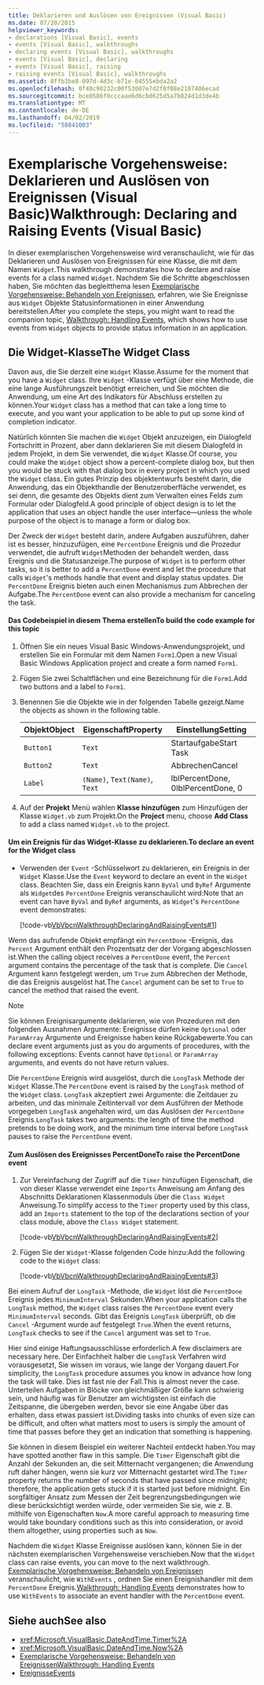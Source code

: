 ```yaml
---
title: Deklarieren und Auslösen von Ereignissen (Visual Basic)
ms.date: 07/20/2015
helpviewer_keywords:
- declarations [Visual Basic], events
- events [Visual Basic], walkthroughs
- declaring events [Visual Basic], walkthroughs
- events [Visual Basic], declaring
- events [Visual Basic], raising
- raising events [Visual Basic], walkthroughs
ms.assetid: 8ffb3be8-097d-4d3c-b71e-04555ebda2a2
ms.openlocfilehash: 0f48c90232c00f53007e7d2f8f08e2107406ecad
ms.sourcegitcommit: bce0586f0cccaae6d6cbd625d5a7b824d1d3de4b
ms.translationtype: MT
ms.contentlocale: de-DE
ms.lasthandoff: 04/02/2019
ms.locfileid: "58841003"
---
```

# <a name="walkthrough-declaring-and-raising-events-visual-basic"></a><span data-ttu-id="88503-102">Exemplarische Vorgehensweise: Deklarieren und Auslösen von Ereignissen (Visual Basic)</span><span class="sxs-lookup"><span data-stu-id="88503-102">Walkthrough: Declaring and Raising Events (Visual Basic)</span></span>
<span data-ttu-id="88503-103">In dieser exemplarischen Vorgehensweise wird veranschaulicht, wie für das Deklarieren und Auslösen von Ereignissen für eine Klasse, die mit dem Namen `Widget`.</span><span class="sxs-lookup"><span data-stu-id="88503-103">This walkthrough demonstrates how to declare and raise events for a class named `Widget`.</span></span> <span data-ttu-id="88503-104">Nachdem Sie die Schritte abgeschlossen haben, Sie möchten das begleitthema lesen [Exemplarische Vorgehensweise: Behandeln von Ereignissen](../../../../visual-basic/programming-guide/language-features/events/walkthrough-handling-events.md), erfahren, wie Sie Ereignisse aus `Widget` Objekte Statusinformationen in einer Anwendung bereitstellen.</span><span class="sxs-lookup"><span data-stu-id="88503-104">After you complete the steps, you might want to read the companion topic, [Walkthrough: Handling Events](../../../../visual-basic/programming-guide/language-features/events/walkthrough-handling-events.md), which shows how to use events from `Widget` objects to provide status information in an application.</span></span>  
  
## <a name="the-widget-class"></a><span data-ttu-id="88503-105">Die Widget-Klasse</span><span class="sxs-lookup"><span data-stu-id="88503-105">The Widget Class</span></span>  
 <span data-ttu-id="88503-106">Davon aus, die Sie derzeit eine `Widget` Klasse.</span><span class="sxs-lookup"><span data-stu-id="88503-106">Assume for the moment that you have a `Widget` class.</span></span> <span data-ttu-id="88503-107">Ihre `Widget` -Klasse verfügt über eine Methode, die eine lange Ausführungszeit benötigt erreichen, und Sie möchten die Anwendung, um eine Art des Indikators für Abschluss erstellen zu können.</span><span class="sxs-lookup"><span data-stu-id="88503-107">Your `Widget` class has a method that can take a long time to execute, and you want your application to be able to put up some kind of completion indicator.</span></span>  
  
 <span data-ttu-id="88503-108">Natürlich könnten Sie machen die `Widget` Objekt anzuzeigen, ein Dialogfeld Fortschritt in Prozent, aber dann deklarieren Sie mit diesem Dialogfeld in jedem Projekt, in dem Sie verwendet, die `Widget` Klasse.</span><span class="sxs-lookup"><span data-stu-id="88503-108">Of course, you could make the `Widget` object show a percent-complete dialog box, but then you would be stuck with that dialog box in every project in which you used the `Widget` class.</span></span> <span data-ttu-id="88503-109">Ein gutes Prinzip des objektentwurfs besteht darin, die Anwendung, das ein Objekthandle der Benutzeroberfläche verwendet, es sei denn, die gesamte des Objekts dient zum Verwalten eines Felds zum Formular oder Dialogfeld.</span><span class="sxs-lookup"><span data-stu-id="88503-109">A good principle of object design is to let the application that uses an object handle the user interface—unless the whole purpose of the object is to manage a form or dialog box.</span></span>  
  
 <span data-ttu-id="88503-110">Der Zweck der `Widget` besteht darin, andere Aufgaben auszuführen, daher ist es besser, hinzuzufügen, eine `PercentDone` Ereignis und die Prozedur verwendet, die aufruft `Widget`Methoden der behandelt werden, dass Ereignis und die Statusanzeige.</span><span class="sxs-lookup"><span data-stu-id="88503-110">The purpose of `Widget` is to perform other tasks, so it is better to add a `PercentDone` event and let the procedure that calls `Widget`'s methods handle that event and display status updates.</span></span> <span data-ttu-id="88503-111">Die `PercentDone` Ereignis bieten auch einen Mechanismus zum Abbrechen der Aufgabe.</span><span class="sxs-lookup"><span data-stu-id="88503-111">The `PercentDone` event can also provide a mechanism for canceling the task.</span></span>  
  
#### <a name="to-build-the-code-example-for-this-topic"></a><span data-ttu-id="88503-112">Das Codebeispiel in diesem Thema erstellen</span><span class="sxs-lookup"><span data-stu-id="88503-112">To build the code example for this topic</span></span>  
  
1.  <span data-ttu-id="88503-113">Öffnen Sie ein neues Visual Basic Windows-Anwendungsprojekt, und erstellen Sie ein Formular mit dem Namen `Form1`.</span><span class="sxs-lookup"><span data-stu-id="88503-113">Open a new Visual Basic Windows Application project and create a form named `Form1`.</span></span>  
  
2.  <span data-ttu-id="88503-114">Fügen Sie zwei Schaltflächen und eine Bezeichnung für die `Form1`.</span><span class="sxs-lookup"><span data-stu-id="88503-114">Add two buttons and a label to `Form1`.</span></span>  
  
3.  <span data-ttu-id="88503-115">Benennen Sie die Objekte wie in der folgenden Tabelle gezeigt.</span><span class="sxs-lookup"><span data-stu-id="88503-115">Name the objects as shown in the following table.</span></span>  
  
    |<span data-ttu-id="88503-116">Objekt</span><span class="sxs-lookup"><span data-stu-id="88503-116">Object</span></span>|<span data-ttu-id="88503-117">Eigenschaft</span><span class="sxs-lookup"><span data-stu-id="88503-117">Property</span></span>|<span data-ttu-id="88503-118">Einstellung</span><span class="sxs-lookup"><span data-stu-id="88503-118">Setting</span></span>|  
    |------------|--------------|-------------|  
    |`Button1`|`Text`|<span data-ttu-id="88503-119">Startaufgabe</span><span class="sxs-lookup"><span data-stu-id="88503-119">Start Task</span></span>|  
    |`Button2`|`Text`|<span data-ttu-id="88503-120">Abbrechen</span><span class="sxs-lookup"><span data-stu-id="88503-120">Cancel</span></span>|  
    |`Label`|<span data-ttu-id="88503-121">`(Name)`, `Text`</span><span class="sxs-lookup"><span data-stu-id="88503-121">`(Name)`, `Text`</span></span>|<span data-ttu-id="88503-122">lblPercentDone, 0</span><span class="sxs-lookup"><span data-stu-id="88503-122">lblPercentDone, 0</span></span>|  
  
4.  <span data-ttu-id="88503-123">Auf der **Projekt** Menü wählen **Klasse hinzufügen** zum Hinzufügen der Klasse `Widget.vb` zum Projekt.</span><span class="sxs-lookup"><span data-stu-id="88503-123">On the **Project** menu, choose **Add Class** to add a class named `Widget.vb` to the project.</span></span>  
  
#### <a name="to-declare-an-event-for-the-widget-class"></a><span data-ttu-id="88503-124">Um ein Ereignis für das Widget-Klasse zu deklarieren.</span><span class="sxs-lookup"><span data-stu-id="88503-124">To declare an event for the Widget class</span></span>  
  
-   <span data-ttu-id="88503-125">Verwenden der `Event` -Schlüsselwort zu deklarieren, ein Ereignis in der `Widget` Klasse.</span><span class="sxs-lookup"><span data-stu-id="88503-125">Use the `Event` keyword to declare an event in the `Widget` class.</span></span> <span data-ttu-id="88503-126">Beachten Sie, dass ein Ereignis kann `ByVal` und `ByRef` Argumente als `Widget`des `PercentDone` Ereignis veranschaulicht wird:</span><span class="sxs-lookup"><span data-stu-id="88503-126">Note that an event can have `ByVal` and `ByRef` arguments, as `Widget`'s `PercentDone` event demonstrates:</span></span>  
  
     [!code-vb[VbVbcnWalkthroughDeclaringAndRaisingEvents#1](~/samples/snippets/visualbasic/VS_Snippets_VBCSharp/VbVbcnWalkthroughDeclaringAndRaisingEvents/VB/Widget.vb#1)]  
  
 <span data-ttu-id="88503-127">Wenn das aufrufende Objekt empfängt ein `PercentDone` -Ereignis, das `Percent` Argument enthält den Prozentsatz der der Vorgang abgeschlossen ist.</span><span class="sxs-lookup"><span data-stu-id="88503-127">When the calling object receives a `PercentDone` event, the `Percent` argument contains the percentage of the task that is complete.</span></span> <span data-ttu-id="88503-128">Die `Cancel` Argument kann festgelegt werden, um `True` zum Abbrechen der Methode, die das Ereignis ausgelöst hat.</span><span class="sxs-lookup"><span data-stu-id="88503-128">The `Cancel` argument can be set to `True` to cancel the method that raised the event.</span></span>  
  
> [!NOTE]
>  <span data-ttu-id="88503-129">Sie können Ereignisargumente deklarieren, wie von Prozeduren mit den folgenden Ausnahmen Argumente: Ereignisse dürfen keine `Optional` oder `ParamArray` Argumente und Ereignisse haben keine Rückgabewerte.</span><span class="sxs-lookup"><span data-stu-id="88503-129">You can declare event arguments just as you do arguments of procedures, with the following exceptions: Events cannot have `Optional` or `ParamArray` arguments, and events do not have return values.</span></span>  
  
 <span data-ttu-id="88503-130">Die `PercentDone` Ereignis wird ausgelöst, durch die `LongTask` Methode der `Widget` Klasse.</span><span class="sxs-lookup"><span data-stu-id="88503-130">The `PercentDone` event is raised by the `LongTask` method of the `Widget` class.</span></span> <span data-ttu-id="88503-131">`LongTask` akzeptiert zwei Argumente: die Zeitdauer zu arbeiten, und das minimale Zeitintervall vor dem Ausführen der Methode vorgegeben `LongTask` angehalten wird, um das Auslösen der `PercentDone` Ereignis.</span><span class="sxs-lookup"><span data-stu-id="88503-131">`LongTask` takes two arguments: the length of time the method pretends to be doing work, and the minimum time interval before `LongTask` pauses to raise the `PercentDone` event.</span></span>  
  
#### <a name="to-raise-the-percentdone-event"></a><span data-ttu-id="88503-132">Zum Auslösen des Ereignisses PercentDone</span><span class="sxs-lookup"><span data-stu-id="88503-132">To raise the PercentDone event</span></span>  
  
1.  <span data-ttu-id="88503-133">Zur Vereinfachung der Zugriff auf die `Timer` hinzufügen Eigenschaft, die von dieser Klasse verwendet eine `Imports` Anweisung am Anfang des Abschnitts Deklarationen Klassenmoduls über die `Class Widget` Anweisung.</span><span class="sxs-lookup"><span data-stu-id="88503-133">To simplify access to the `Timer` property used by this class, add an `Imports` statement to the top of the declarations section of your class module, above the `Class Widget` statement.</span></span>  
  
     [!code-vb[VbVbcnWalkthroughDeclaringAndRaisingEvents#2](~/samples/snippets/visualbasic/VS_Snippets_VBCSharp/VbVbcnWalkthroughDeclaringAndRaisingEvents/VB/Widget.vb#2)]  
  
2.  <span data-ttu-id="88503-134">Fügen Sie der `Widget`-Klasse folgenden Code hinzu:</span><span class="sxs-lookup"><span data-stu-id="88503-134">Add the following code to the `Widget` class:</span></span>  
  
     [!code-vb[VbVbcnWalkthroughDeclaringAndRaisingEvents#3](~/samples/snippets/visualbasic/VS_Snippets_VBCSharp/VbVbcnWalkthroughDeclaringAndRaisingEvents/VB/Widget.vb#3)]  
  
 <span data-ttu-id="88503-135">Bei einem Aufruf der `LongTask` -Methode, die `Widget` löst die `PercentDone` Ereignis jedes `MinimumInterval` Sekunden.</span><span class="sxs-lookup"><span data-stu-id="88503-135">When your application calls the `LongTask` method, the `Widget` class raises the `PercentDone` event every `MinimumInterval` seconds.</span></span> <span data-ttu-id="88503-136">Gibt das Ereignis `LongTask` überprüft, ob die `Cancel` -Argument wurde auf festgelegt `True`.</span><span class="sxs-lookup"><span data-stu-id="88503-136">When the event returns, `LongTask` checks to see if the `Cancel` argument was set to `True`.</span></span>  
  
 <span data-ttu-id="88503-137">Hier sind einige Haftungsausschlüsse erforderlich.</span><span class="sxs-lookup"><span data-stu-id="88503-137">A few disclaimers are necessary here.</span></span> <span data-ttu-id="88503-138">Der Einfachheit halber die `LongTask` Verfahren wird vorausgesetzt, Sie wissen im voraus, wie lange der Vorgang dauert.</span><span class="sxs-lookup"><span data-stu-id="88503-138">For simplicity, the `LongTask` procedure assumes you know in advance how long the task will take.</span></span> <span data-ttu-id="88503-139">Dies ist fast nie der Fall.</span><span class="sxs-lookup"><span data-stu-id="88503-139">This is almost never the case.</span></span> <span data-ttu-id="88503-140">Unterteilen Aufgaben in Blöcke von gleichmäßiger Größe kann schwierig sein, und häufig was für Benutzer am wichtigsten ist einfach die Zeitspanne, die übergeben werden, bevor sie eine Angabe über das erhalten, dass etwas passiert ist.</span><span class="sxs-lookup"><span data-stu-id="88503-140">Dividing tasks into chunks of even size can be difficult, and often what matters most to users is simply the amount of time that passes before they get an indication that something is happening.</span></span>  
  
 <span data-ttu-id="88503-141">Sie können in diesem Beispiel ein weiterer Nachteil entdeckt haben.</span><span class="sxs-lookup"><span data-stu-id="88503-141">You may have spotted another flaw in this sample.</span></span> <span data-ttu-id="88503-142">Die `Timer` Eigenschaft gibt die Anzahl der Sekunden an, die seit Mitternacht vergangenen; die Anwendung ruft daher hängen, wenn sie kurz vor Mitternacht gestartet wird.</span><span class="sxs-lookup"><span data-stu-id="88503-142">The `Timer` property returns the number of seconds that have passed since midnight; therefore, the application gets stuck if it is started just before midnight.</span></span> <span data-ttu-id="88503-143">Ein sorgfältiger Ansatz zum Messen der Zeit begrenzungsbedingungen wie diese berücksichtigt werden würde, oder vermeiden Sie sie, wie z. B. mithilfe von Eigenschaften `Now`.</span><span class="sxs-lookup"><span data-stu-id="88503-143">A more careful approach to measuring time would take boundary conditions such as this into consideration, or avoid them altogether, using properties such as `Now`.</span></span>  
  
 <span data-ttu-id="88503-144">Nachdem die `Widget` Klasse Ereignisse auslösen kann, können Sie in der nächsten exemplarischen Vorgehensweise verschieben.</span><span class="sxs-lookup"><span data-stu-id="88503-144">Now that the `Widget` class can raise events, you can move to the next walkthrough.</span></span> <span data-ttu-id="88503-145">[Exemplarische Vorgehensweise: Behandeln von Ereignissen](../../../../visual-basic/programming-guide/language-features/events/walkthrough-handling-events.md) veranschaulicht, wie `WithEvents` , ordnen Sie einen Ereignishandler mit dem `PercentDone` Ereignis.</span><span class="sxs-lookup"><span data-stu-id="88503-145">[Walkthrough: Handling Events](../../../../visual-basic/programming-guide/language-features/events/walkthrough-handling-events.md) demonstrates how to use `WithEvents` to associate an event handler with the `PercentDone` event.</span></span>  
  
## <a name="see-also"></a><span data-ttu-id="88503-146">Siehe auch</span><span class="sxs-lookup"><span data-stu-id="88503-146">See also</span></span>

- <xref:Microsoft.VisualBasic.DateAndTime.Timer%2A>
- <xref:Microsoft.VisualBasic.DateAndTime.Now%2A>
- [<span data-ttu-id="88503-147">Exemplarische Vorgehensweise: Behandeln von Ereignissen</span><span class="sxs-lookup"><span data-stu-id="88503-147">Walkthrough: Handling Events</span></span>](../../../../visual-basic/programming-guide/language-features/events/walkthrough-handling-events.md)
- [<span data-ttu-id="88503-148">Ereignisse</span><span class="sxs-lookup"><span data-stu-id="88503-148">Events</span></span>](../../../../visual-basic/programming-guide/language-features/events/index.md)
